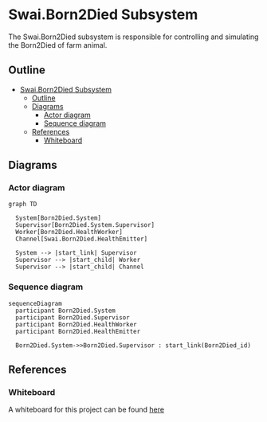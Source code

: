 # Swai.Born2Died Subsystem

The Swai.Born2Died subsystem is responsible for controlling and simulating the Born2Died of farm animal.

## Outline

- [Swai.Born2Died Subsystem](#swaiborn2died-subsystem)
  - [Outline](#outline)
  - [Diagrams](#diagrams)
    - [Actor diagram](#actor-diagram)
    - [Sequence diagram](#sequence-diagram)
  - [References](#references)
    - [Whiteboard](#whiteboard)

## Diagrams  

### Actor diagram

```mermaid
graph TD

  System[Born2Died.System]
  Supervisor[Born2Died.System.Supervisor]
  Worker[Born2Died.HealthWorker]
  Channel[Swai.Born2Died.HealthEmitter]

  System --> |start_link| Supervisor  
  Supervisor --> |start_child| Worker
  Supervisor --> |start_child| Channel

```

### Sequence diagram

```mermaid
sequenceDiagram
  participant Born2Died.System
  participant Born2Died.Supervisor
  participant Born2Died.HealthWorker
  participant Born2Died.HealthEmitter

  Born2Died.System->>Born2Died.Supervisor : start_link(Born2Died_id)

```

## References

### Whiteboard

A whiteboard for this project can be found [here](https://lucid.app/lucidspark/3df9ee41-a400-404e-88e7-077037985398/edit?viewport_loc=-11012%2C-327%2C1280%2C662%2C0_0&invitationId=inv_46688d00-55d4-4cf8-8006-bcd038eed321)
